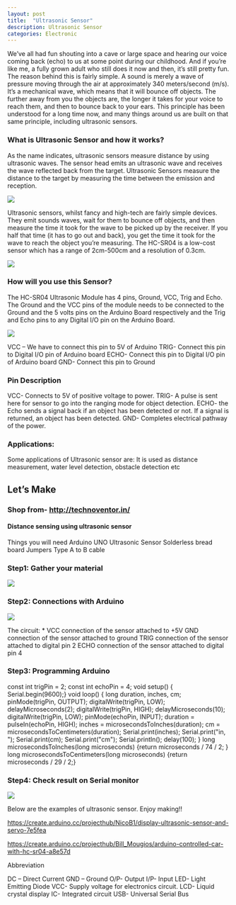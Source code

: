 ```yaml
---
layout: post
title:  "Ultrasonic Sensor"
description: Ultrasonic Sensor
categories: Electronic
---
```

 

 
We’ve all had fun shouting into a cave or large space and hearing our voice coming back (echo) to us at some point during our childhood. And if you’re like me, a fully grown adult who still does it now and then, it’s still pretty fun. The reason behind this is fairly simple. A sound is merely a wave of pressure moving through the air at approximately 340 meters/second (m/s). It’s a mechanical wave, which means that it will bounce off objects. The further away from you the objects are, the longer it takes for your voice to reach them, and then to bounce back to your ears. This principle has been understood for a long time now, and many things around us are built on that same principle, including ultrasonic sensors.

### What is Ultrasonic Sensor and how it works?

As the name indicates, ultrasonic sensors measure distance by using ultrasonic waves.
The sensor head emits an ultrasonic wave and receives the wave reflected back from the target. Ultrasonic Sensors measure the distance to the target by measuring the time between the emission and reception.

![]({{site.baseurl}}/images/Electronic/15/01.jpg)

Ultrasonic sensors, whilst fancy and high-tech are fairly simple devices. They emit sounds waves, wait for them to bounce off objects, and then measure the time it took for the wave to be picked up by the receiver. If you half that time (it has to go out and back), you get the time it took for the wave to reach the object you’re measuring. 
The HC-SR04 is a low-cost sensor which has a range of  2cm-500cm and a resolution of  0.3cm. 


![]({{site.baseurl}}/images/Electronic/15/02.png)


### How will you use this Sensor?

The HC-SR04 Ultrasonic Module has 4 pins, Ground, VCC, Trig and Echo. The Ground and the VCC pins of the module needs to be connected to the Ground and the 5 volts pins on the Arduino Board respectively and the Trig and Echo pins to any Digital I/O pin on the Arduino Board.

![]({{site.baseurl}}/images/Electronic/15/02.jpg)


VCC – We have to connect this pin to 5V of Arduino
TRIG- Connect this pin to Digital I/O pin of Arduino board
ECHO- Connect this pin to Digital I/O pin of Arduino board
GND- Connect this pin to Ground

### Pin Description
VCC- Connects to 5V of positive voltage to power.
TRIG- A pulse is sent here for sensor to go into the ranging mode for object detection.
ECHO- the Echo sends a signal back if an object has been detected or not. If a signal is returned, an object has been detected.
GND- Completes electrical pathway of the power.

### Applications:
Some applications of Ultrasonic sensor are: It is used as distance measurement, water level detection, obstacle detection etc

## Let’s Make
### Shop from-  http://technoventor.in/

#### Distance sensing using ultrasonic sensor
Things you will need
Arduino UNO 
Ultrasonic Sensor
Solderless bread board
Jumpers
Type A to B cable

### Step1: Gather your material

![]({{site.baseurl}}/images/Electronic/15/04.jpg)





### Step2: Connections with Arduino

![]({{site.baseurl}}/images/Electronic/15/05.jpg)


The circuit: *
VCC connection of the sensor attached to +5V
GND connection of the sensor attached to ground
TRIG connection of the sensor attached to digital pin 2
ECHO connection of the sensor attached to digital pin 4
 

### Step3: Programming Arduino

<script src="https://gist.github.com/yugn27/91db4682025b2083ba05d2ed11963626.js"></script>


const int trigPin = 2;
const int echoPin = 4;
void setup() {
Serial.begin(9600);}
void loop()
{
long duration, inches, cm;
pinMode(trigPin, OUTPUT);
digitalWrite(trigPin, LOW);
delayMicroseconds(2);
digitalWrite(trigPin, HIGH);
delayMicroseconds(10);
digitalWrite(trigPin, LOW);
pinMode(echoPin, INPUT);
duration = pulseIn(echoPin, HIGH);
inches = microsecondsToInches(duration);
cm = microsecondsToCentimeters(duration);
Serial.print(inches);
Serial.print("in, ");
Serial.print(cm);
Serial.print("cm");
Serial.println();
delay(100);
}
long microsecondsToInches(long microseconds)
{return microseconds / 74 / 2;
}
long microsecondsToCentimeters(long microseconds)
{return microseconds / 29 / 2;}

### Step4: Check result on Serial monitor

![]({{site.baseurl}}/images/Electronic/15/06.jpg)


Below are the examples of ultrasonic sensor. Enjoy making!!

https://create.arduino.cc/projecthub/NicoB1/display-ultrasonic-sensor-and-servo-7e5fea

https://create.arduino.cc/projecthub/Bill_Mougios/arduino-controlled-car-with-hc-sr04-a8e57d


Abbreviation

DC – Direct Current
GND – Ground 
O/P- Output
I/P- Input
LED- Light Emitting Diode
VCC-  Supply voltage for electronics circuit.
LCD- Liquid crystal display
IC- Integrated circuit
USB- Universal Serial Bus

